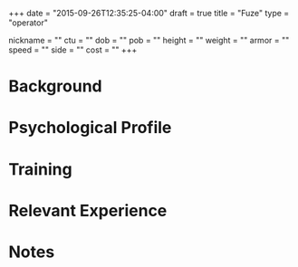 +++
date = "2015-09-26T12:35:25-04:00"
draft = true
title = "Fuze"
type = "operator"

nickname = ""
ctu = ""
dob = ""
pob = ""
height = ""
weight = ""
armor = ""
speed = ""
side = ""
cost = ""
+++

# Background

# Psychological Profile

# Training

# Relevant Experience

# Notes
